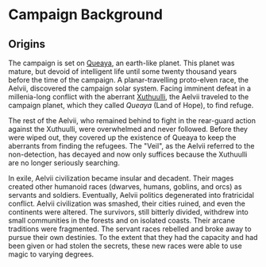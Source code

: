 # Campaign Background

## Origins

The campaign is set on [Queaya](Queaya.md), an earth-like planet. This planet was mature, but devoid of intelligent life until some twenty thousand years before the time of the campaign. A planar-travelling proto-elven race, the Aelvii, discovered the campaign solar system. Facing imminent defeat in a millenia-long conflict with the aberrant [Xuthuulli](Xuthuulli), the Aelvii traveled to the campaign planet, which they called _Queaya_ (Land of Hope), to find refuge.

The rest of the Aelvii, who remained behind to fight in the rear-guard action against the Xuthuulli, were overwhelmed and never followed. Before they were wiped out, they covered up the existence of Queaya to keep the aberrants from finding the refugees. The "Veil", as the Aelvii referred to the non-detection, has decayed and now only suffices because the Xuthuulli are no longer seriously searching.

In exile, Aelvii civilization became insular and decadent. Their mages created other humanoid races (dwarves, humans, goblins, and orcs) as servants and soldiers. Eventually, Aelvii politics degenerated into fratricidal conflict. Aelvii civilization was smashed, their cities ruined, and even the continents were altered. The survivors, still bitterly divided, withdrew into small communities in the forests and on isolated coasts. Their arcane traditions were fragmented. The servant races rebelled and broke away to pursue their own destinies. To the extent that they had the capacity and had been given or had stolen the secrets, these new races were able to use magic to varying degrees.
